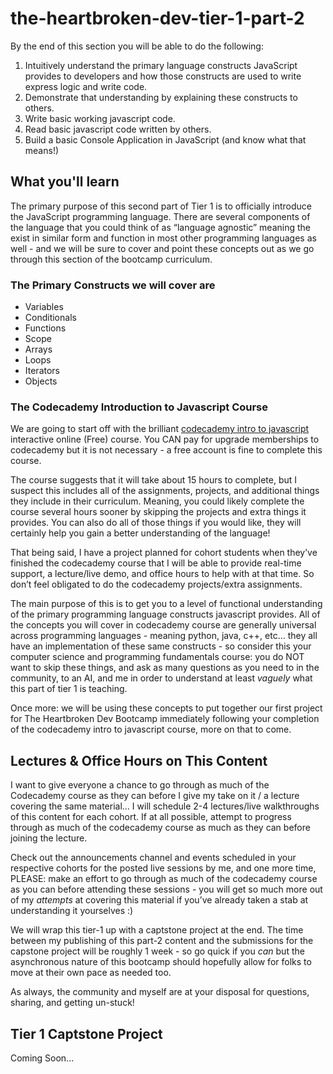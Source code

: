 # the-heartbroken-dev-tier-1-part-2

By the end of this section you will be able to do the following:

1. Intuitively understand the primary language constructs JavaScript provides to developers and how those constructs are used to write express logic and write code.
2. Demonstrate that understanding by explaining these constructs to others.
3. Write basic working javascript code.
4. Read basic javascript code written by others.
5. Build a basic Console Application in JavaScript (and know what that means!)

## What you'll learn

The primary purpose of this second part of Tier 1 is to officially introduce the JavaScript programming language. There are several components of the language that you could think of as “language agnostic” meaning the exist in similar form and function in most other programming languages as well - and we will be sure to cover and point these concepts out as we go through this section of the bootcamp curriculum.

### The Primary Constructs we will cover are

- Variables
- Conditionals
- Functions
- Scope
- Arrays
- Loops
- Iterators
- Objects

### The Codecademy Introduction to Javascript Course

We are going to start off with the brilliant [codecademy intro to javascript](https://www.codecademy.com/courses/introduction-to-javascript/informationals/learn-javascript-welcome) interactive online (Free) course. You CAN pay for upgrade memberships to codecademy but it is not necessary - a free account is fine to complete this course.

The course suggests that it will take about 15 hours to complete, but I suspect this includes all of the assignments, projects, and additional things they include in their curriculum. Meaning, you could likely complete the course several hours sooner by skipping the projects and extra things it provides. You can also do all of those things if you would like, they will certainly help you gain a better understanding of the language!

That being said, I have a project planned for cohort students when they’ve finished the codecademy course that I will be able to provide real-time support, a lecture/live demo, and office hours to help with at that time. So don’t feel obligated to do the codecademy projects/extra assignments.

The main purpose of this is to get you to a level of functional understanding of the primary programming language constructs javascript provides. All of the concepts you will cover in codecademy course are generally universal across programming languages - meaning python, java, c++, etc… they all have an implementation of these same constructs - so consider this your computer science and programming fundamentals course: you do NOT want to skip these things, and ask as many questions as you need to in the community, to an AI, and me in order to understand at least _vaguely_ what this part of tier 1 is teaching.

Once more: we will be using these concepts to put together our first project for The Heartbroken Dev Bootcamp immediately following your completion of the codecademy intro to javascript course, more on that to come.

## Lectures & Office Hours on This Content

I want to give everyone a chance to go through as much of the Codecademy course as they can before I give my take on it / a lecture covering the same material… I will schedule 2-4 lectures/live walkthroughs of this content for each cohort. If at all possible, attempt to progress through as much of the codecademy course as much as they can before joining the lecture.

Check out the announcements channel and events scheduled in your respective cohorts for the posted live sessions by me, and one more time, PLEASE: make an effort to go through as much of the codecademy course as you can before attending these sessions - you will get so much more out of my *attempts* at covering this material if you’ve already taken a stab at understanding it yourselves :)

We will wrap this tier-1 up with a captstone project at the end. The time between my publishing of this part-2 content and the submissions for the capstone project will be roughly 1 week - so go quick if you *can* but the asynchronous nature of this bootcamp should hopefully allow for folks to move at their own pace as needed too. 

As always, the community and myself are at your disposal for questions, sharing, and getting un-stuck!

## Tier 1 Captstone Project

Coming Soon...
